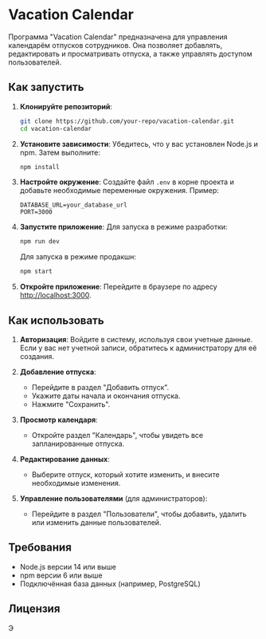 # Vacation Calendar

Программа "Vacation Calendar" предназначена для управления календарём отпусков сотрудников. Она позволяет добавлять, редактировать и просматривать отпуска, а также управлять доступом пользователей.

## Как запустить

1. **Клонируйте репозиторий**:
   ```bash
   git clone https://github.com/your-repo/vacation-calendar.git
   cd vacation-calendar
   ```

2. **Установите зависимости**:
   Убедитесь, что у вас установлен Node.js и npm. Затем выполните:
   ```bash
   npm install
   ```

3. **Настройте окружение**:
   Создайте файл `.env` в корне проекта и добавьте необходимые переменные окружения. Пример:
   ```
   DATABASE_URL=your_database_url
   PORT=3000
   ```

4. **Запустите приложение**:
   Для запуска в режиме разработки:
   ```bash
   npm run dev
   ```
   Для запуска в режиме продакшн:
   ```bash
   npm start
   ```

5. **Откройте приложение**:
   Перейдите в браузере по адресу [http://localhost:3000](http://localhost:3000).

## Как использовать

1. **Авторизация**:
   Войдите в систему, используя свои учетные данные. Если у вас нет учетной записи, обратитесь к администратору для её создания.

2. **Добавление отпуска**:
   - Перейдите в раздел "Добавить отпуск".
   - Укажите даты начала и окончания отпуска.
   - Нажмите "Сохранить".

3. **Просмотр календаря**:
   - Откройте раздел "Календарь", чтобы увидеть все запланированные отпуска.

4. **Редактирование данных**:
   - Выберите отпуск, который хотите изменить, и внесите необходимые изменения.

5. **Управление пользователями** (для администраторов):
   - Перейдите в раздел "Пользователи", чтобы добавить, удалить или изменить данные пользователей.

## Требования

- Node.js версии 14 или выше
- npm версии 6 или выше
- Подключённая база данных (например, PostgreSQL)

## Лицензия

Э
